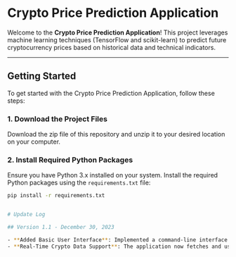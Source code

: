 # Crypto Price Prediction Application

Welcome to the **Crypto Price Prediction Application**! This project leverages machine learning techniques (TensorFlow and scikit-learn) to predict future cryptocurrency prices based on historical data and technical indicators. 

---

## Getting Started

To get started with the Crypto Price Prediction Application, follow these steps:

### 1. Download the Project Files
Download the zip file of this repository and unzip it to your desired location on your computer.

### 2. Install Required Python Packages
Ensure you have Python 3.x installed on your system. Install the required Python packages using the `requirements.txt` file:

```bash
pip install -r requirements.txt


# Update Log

## Version 1.1 - December 30, 2023

- **Added Basic User Interface**: Implemented a command-line interface for easy interaction with the application.
- **Real-Time Crypto Data Support**: The application now fetches and uses the most recent cryptocurrency data for predictions.

